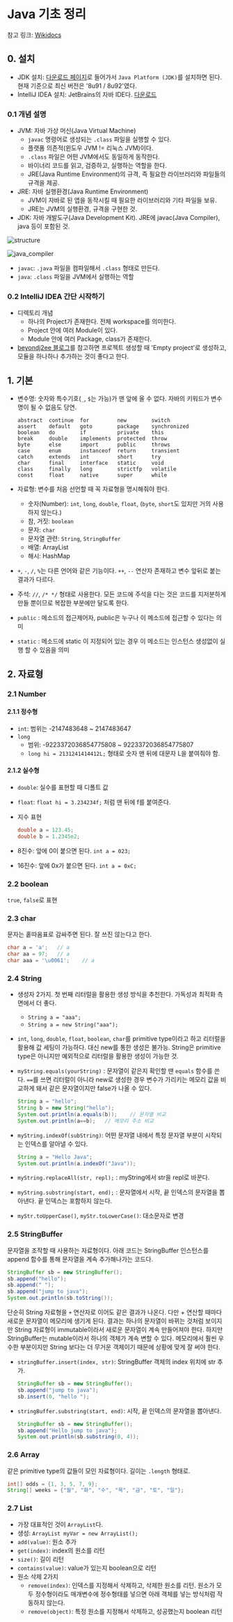 # Java 기초 정리

참고 링크: [Wikidocs](https://wikidocs.net/191)

## 0. 설치

- JDK 설치: [다운로드 페이지](http://www.oracle.com/technetwork/java/javase/downloads/index.html)로 들어가서 `Java Platform (JDK)`를 설치하면 된다. 현재 기준으로 최신 버전은 '8u91 / 8u92'였다.
- IntelliJ IDEA 설치: JetBrains의 자바 IDE다. [다운로드](https://www.jetbrains.com/idea/)

### 0.1 개념 설명

- JVM: 자바 가상 머신(Java Virtual Machine)
    + `javac` 명령어로 생성되는 `.class` 파일을 실행할 수 있다.
    + 플랫폼 의존적(윈도우 JVM != 리눅스 JVM)이다.
    + `.class` 파일은 어떤 JVM에서도 동일하게 동작한다.
    + 바이너리 코드를 읽고, 검증하고, 실행하는 역할을 한다.
    + JRE(Java Runtime Environment)의 규격, 즉 필요한 라이브러리와 파일들의 규격을 제공.
- JRE: 자바 실행환경(Java Runtime Environment)
    + JVM이 자바로 된 앱을 동작시킬 때 필요한 라이브러리와 기타 파일들 보유.
    + JRE는 JVM의 실행환경, 규격을 구현한 것.
- JDK: 자바 개발도구(Java Development Kit). JRE에 javac(Java Compiler), java 등이 포함된 것.

![structure](http://wikidocs.net/images/page/257/jdk.jpg)

![java_compiler](http://wikidocs.net/images/page/256/compile.png)

- `javac`: `.java` 파일을 컴파일해서 `.class` 형태로 만든다.
- `java`: `.class` 파일을 JVM에서 실행하는 역할

### 0.2 IntelliJ IDEA 간단 시작하기

- 디렉토리 개념
    + 하나의 Project가 존재한다. 전체 workspace를 의미한다.
    + Project 안에 여러 Module이 있다.
    + Module 안에 여러 Package, class가 존재한다.
- [beyondj2ee 블로그](https://beyondj2ee.wordpress.com/2013/06/15/인텔리j-시작하기-part2-getting-start-intellij-자바-프로젝트편)를 참고하면 프로젝트 생성할 때 'Empty project'로 생성하고, 모듈을 하나하나 추가하는 것이 좋다고 한다.

## 1. 기본

- 변수명: 숫자와 특수기호(`_`, `$`는 가능)가 맨 앞에 올 수 없다. 자바의 키워드가 변수명이 될 수 없음도 당연.

    ```
    abstract  continue  for         new        switch
    assert    default   goto        package    synchronized
    boolean   do        if          private    this
    break     double    implements  protected  throw
    byte      else      import      public     throws
    case      enum      instanceof  return     transient
    catch     extends   int         short      try
    char      final     interface   static     void
    class     finally   long        strictfp   volatile
    const     float     native      super      while
    ```

- 자료형: 변수를 처음 선언할 때 꼭 자료형을 명시해줘야 한다.
    + 숫자(Number): `int`, `long`, `double`, `float`, (`byte`, `short`도 있지만 거의 사용하지 않는다.)
    + 참, 거짓: `boolean`
    + 문자: `char`
    + 문자열 관련: `String`, `StringBuffer`
    + 배열: ArrayList
    + 해시: HashMap
- `+`, `-`, `/`, `%`는 다른 언어와 같은 기능이다. `++`, `--` 연산자 존재하고 변수 앞뒤로 붙는 결과가 다르다.
- 주석: `//`, `/* */` 형태로 사용한다. 모든 코드에 주석을 다는 것은 코드를 지저분하게 만들 뿐이므로 복잡한 부분에만 달도록 한다.
- `public` : 메소드의 접근제어자, public은 누구나 이 메소드에 접근할 수 있다는 의미
- `static` : 메소드에 static 이 지정되어 있는 경우 이 메소드는 인스턴스 생성없이 실행 할 수 있음을 의미

## 2. 자료형

### 2.1 Number

#### 2.1.1 정수형

- `int`: 범위는 -2147483648 ~ 2147483647
- `long`
    + 범위: -9223372036854775808 ~ 9223372036854775807
    + `long hi = 2131241414412L;` 형태로 숫자 맨 뒤에 대문자 L을 붙여줘야 함.

#### 2.1.2 실수형

- `double`: 실수를 표현할 때 디폴트 값
- `float`: `float hi = 3.234234f;` 처럼 맨 뒤에 f를 붙여준다.
- 지수 표현

    ```java
    double a = 123.45;
    double b = 1.2345e2;
    ```

- 8진수: 앞에 0이 붙으면 된다. `int a = 023;`
- 16진수: 앞에 0x가 붙으면 된다. `int a = 0xC;`

### 2.2 boolean

`true`, `false`로 표현

### 2.3 char

문자는 홑따옴표로 감싸주면 된다. 잘 쓰진 않는다고 한다.

```java
char a = 'a';   // a
char aa = 97;   // a
char aaa = '\u0061';    // a
```

### 2.4 String

- 생성자 2가지. 첫 번째 리터럴을 활용한 생성 방식을 추천한다. 가독성과 최적화 측면에서 더 좋다.
    + `String a = "aaa";`
    + `String a = new String("aaa");`
- `int`, `long`, `double`, `float`, `boolean`, `char`를 primitive type이라고 하고 리터럴을 활용해 값 세팅이 가능하다. 대신 new를 통한 생성은 불가능. String은 primitive type은 아니지만 예외적으로 리터럴을 활용한 생성이 가능한 것.
- `myString.equals(yourString)` : 문자열이 같은지 확인할 땐 `equals` 함수를 쓴다. `==`를 쓰면 리터럴이 아니라 new로 생성한 경우 변수가 가리키는 메모리 값을 비교하게 돼서 같은 문자열이지만 false가 나올 수 있다.

    ```java
    String a = "hello";
    String b = new String("hello");
    System.out.println(a.equals(b));    // 문자열 비교
    System.out.println(a==b);   // 메모리 주소 비교
    ```

- `myString.indexOf(subString)`: 어떤 문자열 내에서 특정 문자열 부분이 시작되는 인덱스를 알아낼 수 있다.

    ```java
    String a = "Hello Java";
    System.out.println(a.indexOf("Java"));
    ```

- `myString.replaceAll(str, repl);` : myString에서 str을 repl로 바꾼다.
- `myString.substring(start, end);` : 문자열에서 시작, 끝 인덱스의 문자열을 뽑아낸다. 끝 인덱스는 포함하지 않는다.
- `myStr.toUpperCase()`, `myStr.toLowerCase()`: 대소문자로 변경

### 2.5 StringBuffer

문자열을 조작할 때 사용하는 자료형이다. 아래 코드는 StringBuffer 인스턴스를 append 함수를 통해 문자열을 계속 추가해나가는 코드다.

```java
StringBuffer sb = new StringBuffer();
sb.append("hello");
sb.append(" ");
sb.append("jump to java");
System.out.println(sb.toString());
```

단순히 String 자료형을 `+` 연산자로 이어도 같은 결과가 나온다. 다만 + 연산할 때마다 새로운 문자열이 메모리에  생기게 된다. 결과는 하나의 문자열이 바뀌는 것처럼 보이지만 String 자료형이 immutable이라서 새로운 문자열이 계속 만들어져야 한다. 하지만 StringBuffer는 mutable이라서 하나의 객체가 계속 변할 수 있다. 메모리에서 훨씬 우수한 부분이지만 String 보다는 더 무거운 객체이기 때문에 상황에 맞게 잘 써야 한다.

- `stringBuffer.insert(index, str)`: StringBuffer 객체의 index 위치에 str 추가.

    ```java
    StringBuffer sb = new StringBuffer();
    sb.append("jump to java");
    sb.insert(0, "hello ");
    ```

- `stringBuffer.substring(start, end)`: 시작, 끝 인덱스의 문자열을 뽑아낸다.

    ```java
    StringBuffer sb = new StringBuffer();
    sb.append("Hello jump to java");
    System.out.println(sb.substring(0, 4));
    ```

### 2.6 Array

같은 primitive type의 값들이 모인 자료형이다. 길이는 `.length` 형태로.

```java
int[] odds = {1, 3, 5, 7, 9};
String[] weeks = {"월", "화", "수", "목", "금", "토", "일"};
```

### 2.7 List

- 가장 대표적인 것이 `ArrayList`다.
- 생성: `ArrayList myVar = new ArrayList();`
- `add(value)`: 원소 추가
- `get(index)`: index의 원소를 리턴
- `size()`: 길이 리턴
- `contains(value)`: value가 있는지 boolean으로 리턴
- 원소 삭제 2가지
    + `remove(index)`: 인덱스를 지정해서 삭제하고, 삭제한 원소를 리턴. 원소가 모두 정수형이라도 매개변수에 정수형태를 넣으면 아래 객체를 넣는 방식처럼 작동하지 않는다.
    + `remove(object)`: 특정 원소를 지정해서 삭제하고, 성공했는지 boolean 리턴




















